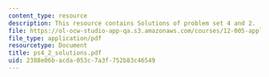 ```yaml
---
content_type: resource
description: This resource contains Solutions of problem set 4 and 2.
file: https://ol-ocw-studio-app-qa.s3.amazonaws.com/courses/12-005-applications-of-continuum-mechanics-to-earth-atmospheric-and-planetary-sciences-spring-2006/2388e06bacda053c7a3f752b83c46549_ps4_2_solutions.pdf
file_type: application/pdf
resourcetype: Document
title: ps4_2_solutions.pdf
uid: 2388e06b-acda-053c-7a3f-752b83c46549
---
```

